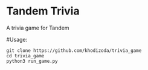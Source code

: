 # Tandem Trivia
A trivia game for Tandem

#Usage:
```
git clone https://github.com/khodizoda/trivia_game
cd trivia_game
python3 run_game.py
```
